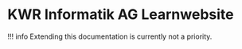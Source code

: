 # KWR Informatik AG Learnwebsite

!!! info
    Extending this documentation is currently not a priority.

<!-- Es wird Zeitweise notwendig sein, einen Computer oder eine virtuelle Maschine mit Administratorrechten zu haben. Genauere Informationen sind in diesem Fall in den Installationsanweisungen enthalten. -->
